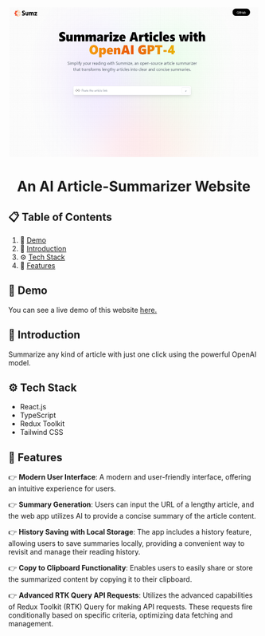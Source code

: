 <div align="center">
  <img height="300px" width = "500px" src="./public/dashboard.png" alt="logo">
  <h1>An AI Article-Summarizer Website</h1>
</div>

  
## 📋 <a name="table">Table of Contents</a>
1. 🔗 [Demo](#links)
2. 🤖 [Introduction](#introduction)
3. ⚙️ [Tech Stack](#tech-stack)
4. 🔋 [Features](#features)

## <a name="links">🔗 Demo</a>
You can see a live demo of this website [here.](https://chat-summarizer.netlify.app/)

## <a name="introduction">🤖 Introduction</a>
Summarize any kind of article with just one click using the powerful OpenAI model.

## <a name="tech-stack">⚙️ Tech Stack</a>
- React.js
- TypeScript
- Redux Toolkit
- Tailwind CSS

## <a name="features">🔋 Features</a>
👉 **Modern User Interface**: A modern and user-friendly interface, offering an intuitive experience for users.

👉 **Summary Generation**: Users can input the URL of a lengthy article, and the web app utilizes AI to provide a concise summary of the article content.

👉 **History Saving with Local Storage**: The app includes a history feature, allowing users to save summaries locally, providing a convenient way to revisit and manage their reading history.

👉 **Copy to Clipboard Functionality**: Enables users to easily share or store the summarized content by copying it to their clipboard.

👉 **Advanced RTK Query API Requests**: Utilizes the advanced capabilities of Redux Toolkit (RTK) Query for making API requests. These requests fire conditionally based on specific criteria, optimizing data fetching and management.
